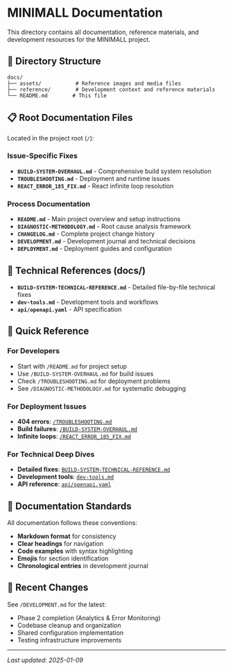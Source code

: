 # MINIMALL Documentation

This directory contains all documentation, reference materials, and development resources for the MINIMALL project.

## 📁 Directory Structure

```
docs/
├── assets/           # Reference images and media files
├── reference/        # Development context and reference materials
└── README.md        # This file
```

## 📋 Root Documentation Files

Located in the project root (`/`):

### Issue-Specific Fixes
- **`BUILD-SYSTEM-OVERHAUL.md`** - Comprehensive build system resolution
- **`TROUBLESHOOTING.md`** - Deployment and runtime issues  
- **`REACT_ERROR_185_FIX.md`** - React infinite loop resolution

### Process Documentation
- **`README.md`** - Main project overview and setup instructions
- **`DIAGNOSTIC-METHODOLOGY.md`** - Root cause analysis framework
- **`CHANGELOG.md`** - Complete project change history
- **`DEVELOPMENT.md`** - Development journal and technical decisions
- **`DEPLOYMENT.md`** - Deployment guides and configuration

## 📁 Technical References (docs/)

- **`BUILD-SYSTEM-TECHNICAL-REFERENCE.md`** - Detailed file-by-file technical fixes
- **`dev-tools.md`** - Development tools and workflows
- **`api/openapi.yaml`** - API specification

## 🎯 Quick Reference

### For Developers
- Start with `/README.md` for project setup
- Use `/BUILD-SYSTEM-OVERHAUL.md` for build issues
- Check `/TROUBLESHOOTING.md` for deployment problems
- See `/DIAGNOSTIC-METHODOLOGY.md` for systematic debugging

### For Deployment Issues
- **404 errors**: [`/TROUBLESHOOTING.md`](../TROUBLESHOOTING.md#deployment-issues)
- **Build failures**: [`/BUILD-SYSTEM-OVERHAUL.md`](../BUILD-SYSTEM-OVERHAUL.md)
- **Infinite loops**: [`/REACT_ERROR_185_FIX.md`](../REACT_ERROR_185_FIX.md)

### For Technical Deep Dives
- **Detailed fixes**: [`BUILD-SYSTEM-TECHNICAL-REFERENCE.md`](./BUILD-SYSTEM-TECHNICAL-REFERENCE.md)  
- **Development tools**: [`dev-tools.md`](./dev-tools.md)
- **API reference**: [`api/openapi.yaml`](./api/openapi.yaml)

## 📝 Documentation Standards

All documentation follows these conventions:
- **Markdown format** for consistency
- **Clear headings** for navigation
- **Code examples** with syntax highlighting  
- **Emojis** for section identification
- **Chronological entries** in development journal

## 🔄 Recent Changes

See `/DEVELOPMENT.md` for the latest:
- Phase 2 completion (Analytics & Error Monitoring)
- Codebase cleanup and organization
- Shared configuration implementation
- Testing infrastructure improvements

---

*Last updated: 2025-01-09*